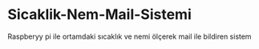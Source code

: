 # Sicaklik-Nem-Mail-Sistemi
Raspberyy pi ile ortamdaki sıcaklık ve nemi ölçerek mail ile bildiren sistem

